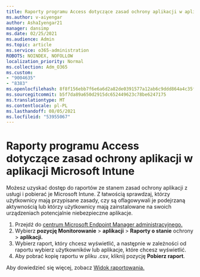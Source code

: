 ```yaml
---
title: Raporty programu Access dotyczące zasad ochrony aplikacji w aplikacji Microsoft Intune
ms.author: v-aiyengar
author: AshaIyengar21
manager: dansimp
ms.date: 02/25/2021
ms.audience: Admin
ms.topic: article
ms.service: o365-administration
ROBOTS: NOINDEX, NOFOLLOW
localization_priority: Normal
ms.collection: Adm_O365
ms.custom:
- "9004635"
- "8383"
ms.openlocfilehash: 8f8f156ebb7f6e6a6d2a82de0391577a12ab6c9ddd864a4c35f0e24c4ac638d9
ms.sourcegitcommit: b5f7da89a650d2915dc652449623c78be6247175
ms.translationtype: MT
ms.contentlocale: pl-PL
ms.lasthandoff: 08/05/2021
ms.locfileid: "53955067"
---
```

# <a name="access-reports-about-app-protection-policies-in-microsoft-intune"></a>Raporty programu Access dotyczące zasad ochrony aplikacji w aplikacji Microsoft Intune

Możesz uzyskać dostęp do raportów ze stanem zasad ochrony aplikacji z usługi i pobierać je Microsoft Intune. Z łatwością sprawdzaj, którzy użytkownicy mają przypisane zasady, czy są oflagowywali je podejrzaną aktywnością lub którzy użytkownicy mają zainstalowane na swoich urządzeniach potencjalnie niebezpieczne aplikacje.

1. Przejdź do [centrum Microsoft Endpoint Manager administracyjnego.](https://go.microsoft.com/fwlink/?linkid=2109431)
1. Wybierz **pozycję Monitorowanie**  >  **aplikacji**  >  **Raporty o stanie** ochrony  >  **aplikacji.**
1. Wybierz raport, który chcesz wyświetlić, a następnie w zależności od raportu wybierz użytkowników lub aplikacje, które chcesz wyświetlić.
1. Aby pobrać kopię raportu w pliku .csv, kliknij pozycję **Pobierz raport**.

Aby dowiedzieć się więcej, zobacz [Widok raportowania.](https://go.microsoft.com/fwlink/?linkid=2109431)
